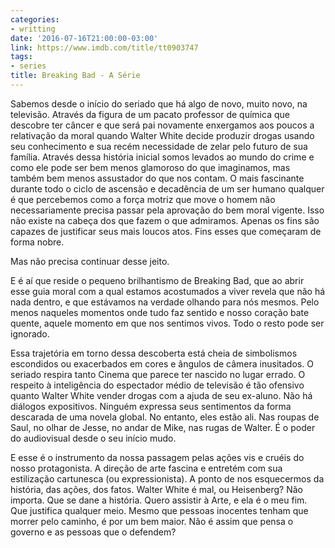 ```yaml
---
categories:
- writting
date: '2016-07-16T21:00:00-03:00'
link: https://www.imdb.com/title/tt0903747
tags:
- series
title: Breaking Bad - A Série
---
```


Sabemos desde o início do seriado que há algo de novo, muito novo, na televisão. Através da figura de um pacato professor de química que descobre ter câncer e que será pai novamente enxergamos aos poucos a relativação da moral quando Walter White decide produzir drogas usando seu conhecimento e sua recém necessidade de zelar pelo futuro de sua família. Através dessa história inicial somos levados ao mundo do crime e como ele pode ser bem menos glamoroso do que imaginamos, mas também bem menos assustador do que nos contam. O mais fascinante durante todo o ciclo de ascensão e decadência de um ser humano qualquer é que percebemos como a força motriz que move o homem não necessariamente precisa passar pela aprovação do bem moral vigente. Isso não existe na cabeça dos que fazem o que admiramos. Apenas os fins são capazes de justificar seus mais loucos atos. Fins esses que começaram de forma nobre.

Mas não precisa continuar desse jeito.

E é aí que reside o pequeno brilhantismo de Breaking Bad, que ao abrir esse guia moral com a qual estamos acostumados a viver revela que não há nada dentro, e que estávamos na verdade olhando para nós mesmos. Pelo menos naqueles momentos onde tudo faz sentido e nosso coração bate quente, aquele momento em que nos sentimos vivos. Todo o resto pode ser ignorado.

Essa trajetória em torno dessa descoberta está cheia de simbolismos escondidos ou exacerbados em cores e ângulos de câmera inusitados. O seriado respira tanto Cinema que parece ter nascido no lugar errado. O respeito à inteligência do espectador médio de televisão é tão ofensivo quanto Walter White vender drogas com a ajuda de seu ex-aluno. Não há diálogos expositivos. Ninguém expressa seus sentimentos da forma descarada de uma novela global. No entanto, eles estão ali. Nas roupas de Saul, no olhar de Jesse, no andar de Mike, nas rugas de Walter. É o poder do audiovisual desde o seu início mudo.

E esse é o instrumento da nossa passagem pelas ações vis e cruéis do nosso protagonista. A direção de arte fascina e entretém com sua estilização cartunesca (ou expressionista). A ponto de nos esquecermos da história, das ações, dos fatos. Walter White é mal, ou Heisenberg? Não importa. Que se dane a história. Quero assistir à Arte, e ela é o meu fim. Que justifica qualquer meio. Mesmo que pessoas inocentes tenham que morrer pelo caminho, é por um bem maior. Não é assim que pensa o governo e as pessoas que o defendem?